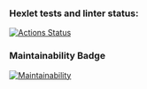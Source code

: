 ### Hexlet tests and linter status:

[![Actions Status](https://github.com/AleksandrWoW/frontend-project-44/actions/workflows/hexlet-check.yml/badge.svg)](https://github.com/AleksandrWoW/frontend-project-44/actions)

### Maintainability Badge

[![Maintainability](https://api.codeclimate.com/v1/badges/5f895dd611ea2f4b58ca/maintainability)](https://codeclimate.com/github/AleksandrWoW/frontend-project-44/maintainability)
